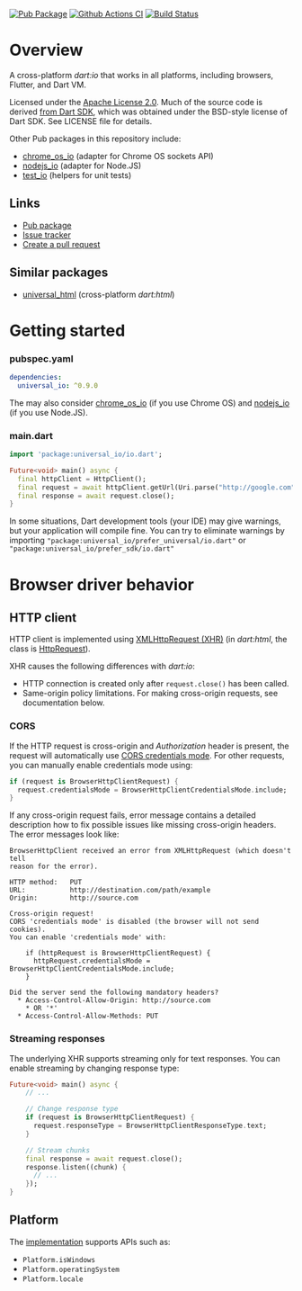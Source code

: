 [![Pub Package](https://img.shields.io/pub/v/universal_io.svg)](https://pub.dartlang.org/packages/universal_io)
[![Github Actions CI](https://github.com/dint-dev/universal_io/workflows/Dart%20CI/badge.svg)](https://github.com/dint-dev/universal_io/actions?query=workflow%3A%22Dart+CI%22)
[![Build Status](https://travis-ci.org/dint-dev/universal_io.svg?branch=master)](https://travis-ci.org/dint-dev/universal_io)

# Overview
A cross-platform _dart:io_ that works in all platforms, including browsers, Flutter, and Dart VM.

Licensed under the [Apache License 2.0](LICENSE).
Much of the source code is derived [from Dart SDK](https://github.com/dart-lang/sdk/tree/master/sdk/lib/io),
which was obtained under the BSD-style license of Dart SDK. See LICENSE file for details.

Other Pub packages in this repository include:
  * [chrome_os_io](packages/chrome_os_io) (adapter for Chrome OS sockets API)
  * [nodejs_io](packages/nodejs_io) (adapter for Node.JS)
  * [test_io](test_io) (helpers for unit tests)

## Links
  * [Pub package](https://pub.dev/packages/universal_io)
  * [Issue tracker](https://github.com/dint-dev/universal_io/issues)
  * [Create a pull request](https://github.com/dint-dev/universal_io/pull/new/master)

## Similar packages
  * [universal_html](https://pub.dev/packages/universal_html) (cross-platform _dart:html_)

# Getting started
### pubspec.yaml
```yaml
dependencies:
  universal_io: ^0.9.0
```

The may also consider [chrome_os_io](https://pub.dev/packages/chrome_os_io) (if you use Chrome OS)
and [nodejs_io](https://pub.dev/packages/nodejs_io) (if you use Node.JS).

### main.dart

```dart
import 'package:universal_io/io.dart';

Future<void> main() async {
  final httpClient = HttpClient();
  final request = await httpClient.getUrl(Uri.parse("http://google.com"));
  final response = await request.close();
}
```

In some situations, Dart development tools (your IDE) may give warnings, but your application
will compile fine. You can try to eliminate warnings by importing
`"package:universal_io/prefer_universal/io.dart"` or `"package:universal_io/prefer_sdk/io.dart"`


# Browser driver behavior
## HTTP client
HTTP client is implemented using [XMLHttpRequest (XHR)](https://developer.mozilla.org/en/docs/Web/API/XMLHttpRequest)
(in _dart:html_, the class is [HttpRequest](https://api.dart.dev/stable/2.7.1/dart-html/HttpRequest-class.html)).

XHR causes the following differences with _dart:io_:
  * HTTP connection is created only after `request.close()` has been called.
  * Same-origin policy limitations. For making cross-origin requests, see documentation below.

### CORS
If the HTTP request is cross-origin and _Authorization_ header is present, the request will
automatically use [CORS credentials mode](https://developer.mozilla.org/en-US/docs/Web/HTTP/CORS).
For other requests, you can manually enable credentials mode using:
```dart
if (request is BrowserHttpClientRequest) {
  request.credentialsMode = BrowserHttpClientCredentialsMode.include;
}
```

If any cross-origin request fails, error message contains a detailed description how to fix
possible issues like missing cross-origin headers. The error messages look like:

```
BrowserHttpClient received an error from XMLHttpRequest (which doesn't tell
reason for the error).

HTTP method:   PUT
URL:           http://destination.com/path/example
Origin:        http://source.com

Cross-origin request!
CORS 'credentials mode' is disabled (the browser will not send cookies).
You can enable 'credentials mode' with:

    if (httpRequest is BrowserHttpClientRequest) {
      httpRequest.credentialsMode = BrowserHttpClientCredentialsMode.include;
    }

Did the server send the following mandatory headers?
  * Access-Control-Allow-Origin: http://source.com
    * OR '*'
  * Access-Control-Allow-Methods: PUT
```

### Streaming responses
The underlying XHR supports streaming only for text responses. You can enable streaming by changing
response type:

```dart
Future<void> main() async {
    // ...

    // Change response type
    if (request is BrowserHttpClientRequest) {
      request.responseType = BrowserHttpClientResponseType.text;
    }

    // Stream chunks
    final response = await request.close();
    response.listen((chunk) {
      // ...
    });
}
```

## Platform
The [implementation](https://github.com/dint-dev/universal_io/blob/master/packages/universal_io/lib/src/driver/default_impl_browser.dart)
supports APIs such as:
  * `Platform.isWindows`
  * `Platform.operatingSystem`
  * `Platform.locale`